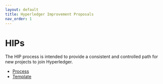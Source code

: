 ```yaml
---
layout: default
title: Hyperledger Improvement Proposals
nav_order: 1
---
```


# HIPs 

The HIP process is intended to provide a consistent and
controlled path for new projects to join Hyperledger.

- [Process](process.md)
- [Template](0000-template.md)
